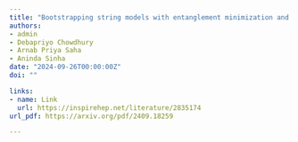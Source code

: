 ```yaml
---
title: "Bootstrapping string models with entanglement minimization and Machine-Learning"
authors:
- admin
- Debapriyo Chowdhury
- Arnab Priya Saha
- Aninda Sinha
date: "2024-09-26T00:00:00Z"
doi: ""

links:
- name: Link
  url: https://inspirehep.net/literature/2835174
url_pdf: https://arxiv.org/pdf/2409.18259

---
```

